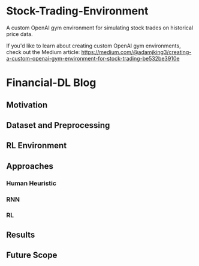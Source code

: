 # Stock-Trading-Environment
A custom OpenAI gym environment for simulating stock trades on historical price data.

If you'd like to learn about creating custom OpenAI gym environments, check out the Medium article: https://medium.com/@adamjking3/creating-a-custom-openai-gym-environment-for-stock-trading-be532be3910e

# Financial-DL Blog

## Motivation

## Dataset and Preprocessing

## RL Environment

## Approaches

### Human Heuristic
### RNN
### RL

## Results

## Future Scope
